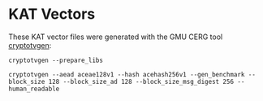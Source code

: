 # KAT Vectors
These KAT vector files were generated with the GMU CERG tool [cryptotvgen](https://github.com/GMUCERG/LWC/tree/master/software/cryptotvgen):

```
cryptotvgen --prepare_libs
```
```
cryptotvgen --aead aceae128v1 --hash acehash256v1 --gen_benchmark --block_size 128 --block_size_ad 128 --block_size_msg_digest 256 --human_readable
```